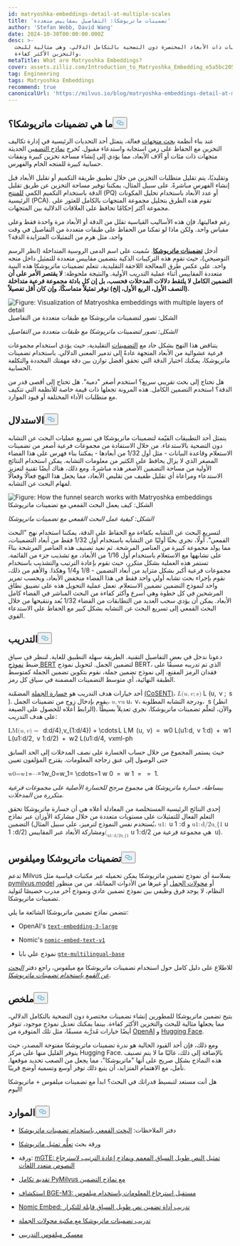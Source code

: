 ```yaml
---
id: matryoshka-embeddings-detail-at-multiple-scales
title: 'تضمينات ماتريوشكا: التفاصيل بمقاييس متعددة'
author: 'Stefan Webb, David Wang'
date: 2024-10-30T00:00:00.000Z
desc: >-
  التضمينات ذات الأبعاد المختصرة دون التضحية بالتكامل الدلالي، وهي مثالية للبحث
  والتخزين الأكثر كفاءة.
metaTitle: What are Matryoshka Embeddings?
cover: assets.zilliz.com/Introduction_to_Matryoshka_Embedding_e5a5bc2056.png
tag: Engineering
tags: Matryoshka Embeddings
recommend: true
canonicalUrl: 'https://milvus.io/blog/matryoshka-embeddings-detail-at-multiple-scales'
---
```

<h2 id="What-are-Matryoshka-Embeddings" class="common-anchor-header">ما هي تضمينات ماتريوشكا؟<button data-href="#What-are-Matryoshka-Embeddings" class="anchor-icon" translate="no">
      <svg translate="no"
        aria-hidden="true"
        focusable="false"
        height="20"
        version="1.1"
        viewBox="0 0 16 16"
        width="16"
      >
        <path
          fill="#0092E4"
          fill-rule="evenodd"
          d="M4 9h1v1H4c-1.5 0-3-1.69-3-3.5S2.55 3 4 3h4c1.45 0 3 1.69 3 3.5 0 1.41-.91 2.72-2 3.25V8.59c.58-.45 1-1.27 1-2.09C10 5.22 8.98 4 8 4H4c-.98 0-2 1.22-2 2.5S3 9 4 9zm9-3h-1v1h1c1 0 2 1.22 2 2.5S13.98 12 13 12H9c-.98 0-2-1.22-2-2.5 0-.83.42-1.64 1-2.09V6.25c-1.09.53-2 1.84-2 3.25C6 11.31 7.55 13 9 13h4c1.45 0 3-1.69 3-3.5S14.5 6 13 6z"
        ></path>
      </svg>
    </button></h2><p>عند بناء أنظمة <a href="https://zilliz.com/learn/vector-similarity-search">بحث متجهات</a> فعالة، يتمثل أحد التحديات الرئيسية في إدارة تكاليف التخزين مع الحفاظ على زمن استجابة واستدعاء مقبول. تُخرج <a href="https://zilliz.com/blog/choosing-the-right-embedding-model-for-your-data">نماذج التضمين</a> الحديثة متجهات ذات مئات أو آلاف الأبعاد، مما يؤدي إلى إنشاء مساحة تخزين كبيرة ونفقات حسابية كبيرة للمتجه الخام والفهرس.</p>
<p>وتقليديًا، يتم تقليل متطلبات التخزين من خلال تطبيق طريقة التكميم أو تقليل الأبعاد قبل إنشاء الفهرس مباشرةً. على سبيل المثال، يمكننا توفير مساحة التخزين عن طريق تقليل الدقة باستخدام التكميم الكمي <a href="https://zilliz.com/learn/scalar-quantization-and-product-quantization">للمنتج</a> (PQ) أو عدد الأبعاد باستخدام تحليل المكونات الرئيسية (PCA). تقوم هذه الطرق بتحليل مجموعة المتجهات بالكامل للعثور على مجموعة أكثر إحكامًا تحافظ على العلاقات الدلالية بين المتجهات.</p>
<p>رغم فعاليتها، فإن هذه الأساليب القياسية تقلل من الدقة أو الأبعاد مرة واحدة فقط وعلى مقياس واحد. ولكن ماذا لو تمكنا من الحفاظ على طبقات متعددة من التفاصيل في وقت واحد، مثل هرم من التمثيلات المتزايدة الدقة؟</p>
<p>أدخل <a href="https://arxiv.org/abs/2205.13147"><strong>تضمينات ماتريوشكا</strong></a>. سُميت على اسم الدمى الروسية المتداخلة (انظر الرسم التوضيحي)، حيث تقوم هذه التركيبات الذكية بتضمين مقاييس متعددة للتمثيل داخل متجه واحد. على عكس طرق المعالجة اللاحقة التقليدية، تتعلم تضمينات ماتريوشكا هذه البنية متعددة المقاييس أثناء عملية التدريب الأولية. والنتيجة ملحوظة: <strong>لا يقتصر الأمر على أن التضمين الكامل لا يلتقط دلالات المدخلات فحسب، بل إن كل بادئة مجموعة فرعية متداخلة (النصف الأول، الربع الأول، إلخ) توفر تمثيلاً متماسكًا، وإن كان أقل تفصيلاً.</strong></p>
<p>
 <span class="img-wrapper">
   <img translate="no" src="https://assets.zilliz.com/Visualization_of_Matryoshka_embeddings_with_multiple_layers_of_detail_274f2c7aba.png" alt="Figure: Visualization of Matryoshka embeddings with multiple layers of detail" class="doc-image" id="figure:-visualization-of-matryoshka-embeddings-with-multiple-layers-of-detail" />
   <span>الشكل: تصور لتضمينات ماتريوشكا مع طبقات متعددة من التفاصيل</span> </span></p>
<p><em>الشكل: تصور لتضمينات ماتريوشكا مع طبقات متعددة من التفاصيل</em></p>
<p>يتناقض هذا النهج بشكل حاد مع <a href="https://zilliz.com/glossary/vector-embeddings">التضمينات</a> التقليدية، حيث يؤدي استخدام مجموعات فرعية عشوائية من الأبعاد المتجهة عادةً إلى تدمير المعنى الدلالي. باستخدام تضمينات ماتريوشكا، يمكنك اختيار الدقة التي تحقق أفضل توازن بين دقة مهمتك المحددة والتكلفة الحسابية.</p>
<p>هل تحتاج إلى بحث تقريبي سريع؟ استخدم أصغر "دمية". هل تحتاج إلى أقصى قدر من الدقة؟ استخدم التضمين الكامل. هذه المرونة تجعلها ذات قيمة خاصة للأنظمة التي تتكيف مع متطلبات الأداء المختلفة أو قيود الموارد.</p>
<h2 id="Inference" class="common-anchor-header">الاستدلال<button data-href="#Inference" class="anchor-icon" translate="no">
      <svg translate="no"
        aria-hidden="true"
        focusable="false"
        height="20"
        version="1.1"
        viewBox="0 0 16 16"
        width="16"
      >
        <path
          fill="#0092E4"
          fill-rule="evenodd"
          d="M4 9h1v1H4c-1.5 0-3-1.69-3-3.5S2.55 3 4 3h4c1.45 0 3 1.69 3 3.5 0 1.41-.91 2.72-2 3.25V8.59c.58-.45 1-1.27 1-2.09C10 5.22 8.98 4 8 4H4c-.98 0-2 1.22-2 2.5S3 9 4 9zm9-3h-1v1h1c1 0 2 1.22 2 2.5S13.98 12 13 12H9c-.98 0-2-1.22-2-2.5 0-.83.42-1.64 1-2.09V6.25c-1.09.53-2 1.84-2 3.25C6 11.31 7.55 13 9 13h4c1.45 0 3-1.69 3-3.5S14.5 6 13 6z"
        ></path>
      </svg>
    </button></h2><p>يتمثل أحد التطبيقات القيّمة لتضمينات ماتريوشكا في تسريع عمليات البحث عن التشابه دون التضحية بالاستدعاء. من خلال الاستفادة من مجموعات فرعية أصغر من تضمينات الاستعلام وقاعدة البيانات - مثل أول 1/32 من أبعادها - يمكننا بناء فهرس على هذا الفضاء المصغر الذي لا يزال يحافظ على الكثير من معلومات التشابه. يمكن استخدام النتائج الأولية من مساحة التضمين الأصغر هذه مباشرةً. ومع ذلك، هناك أيضًا تقنية لتعزيز الاستدعاء ومراعاة أي تقليل طفيف من تقليص الأبعاد، مما يجعل هذا النهج فعالًا وفعالًا لمهام البحث عن التشابه.</p>
<p>
 <span class="img-wrapper">
   <img translate="no" src="https://assets.zilliz.com/How_the_funnel_search_works_with_Matryoshka_embeddings_8fa05a2fe7.png" alt="Figure: How the funnel search works with Matryoshka embeddings" class="doc-image" id="figure:-how-the-funnel-search-works-with-matryoshka-embeddings" />
   <span>الشكل: كيف يعمل البحث القمعي مع تضمينات ماتريوشكا</span> </span></p>
<p><em>الشكل: كيفية عمل البحث القمعي مع تضمينات ماتريوشكا</em></p>
<p>لتسريع البحث عن التشابه بكفاءة مع الحفاظ على الدقة، يمكننا استخدام نهج "البحث القمعي". أولًا، نجري بحثًا أوليًا عن التشابه باستخدام أول 1/32 فقط من أبعاد التضمينات، مما يولد مجموعة كبيرة من العناصر المرشحة. ثم نعيد تصنيف هذه العناصر المرشحة بناءً على تشابهها مع الاستعلام باستخدام أول 1/16 من الأبعاد، مع تشذيب جزء من القائمة. تستمر هذه العملية بشكل متكرر، حيث نقوم بإعادة الترتيب والتشذيب باستخدام مجموعات فرعية أكبر بشكل متزايد من أبعاد التضمين - 1/8 و1/4 وهكذا. والأهم من ذلك، نقوم بإجراء بحث تشابه أولي واحد فقط في هذا الفضاء منخفض الأبعاد، ويحسب تمرير واحد لنموذج التضمين تضمين الاستعلام. تعمل عملية التحويل هذه على تضييق نطاق المرشحين في كل خطوة وهي أسرع وأكثر كفاءة من البحث المباشر في الفضاء كامل الأبعاد. يمكن أن يؤدي سحب العديد من التطابقات من الفضاء 1/32 بُعد وتنقيحها من خلال البحث القمعي إلى تسريع البحث عن التشابه بشكل كبير مع الحفاظ على الاستدعاء القوي.</p>
<h2 id="Training" class="common-anchor-header">التدريب<button data-href="#Training" class="anchor-icon" translate="no">
      <svg translate="no"
        aria-hidden="true"
        focusable="false"
        height="20"
        version="1.1"
        viewBox="0 0 16 16"
        width="16"
      >
        <path
          fill="#0092E4"
          fill-rule="evenodd"
          d="M4 9h1v1H4c-1.5 0-3-1.69-3-3.5S2.55 3 4 3h4c1.45 0 3 1.69 3 3.5 0 1.41-.91 2.72-2 3.25V8.59c.58-.45 1-1.27 1-2.09C10 5.22 8.98 4 8 4H4c-.98 0-2 1.22-2 2.5S3 9 4 9zm9-3h-1v1h1c1 0 2 1.22 2 2.5S13.98 12 13 12H9c-.98 0-2-1.22-2-2.5 0-.83.42-1.64 1-2.09V6.25c-1.09.53-2 1.84-2 3.25C6 11.31 7.55 13 9 13h4c1.45 0 3-1.69 3-3.5S14.5 6 13 6z"
        ></path>
      </svg>
    </button></h2><p>دعونا ندخل في بعض التفاصيل التقنية. الطريقة سهلة التطبيق للغاية. لننظر في سياق ضبط <a href="https://zilliz.com/learn/what-is-bert">نموذج BERT</a> لتضمين الجمل. لتحويل نموذج BERT، الذي تم تدريبه مسبقًا على فقدان الرمز المقنع، إلى نموذج تضمين جملة، نقوم بتكوين تضمين الجملة كمتوسط الطبقة النهائية، أي متوسط التضمينات المضمنة في سياق كل رمز.</p>
<p>أحد خيارات هدف التدريب هو <a href="https://sbert.net/docs/package_reference/sentence_transformer/losses.html#cosentloss">خسارة الجملة</a> المضمّنة <a href="https://sbert.net/docs/package_reference/sentence_transformer/losses.html#cosentloss">(CoSENT)</a>، <span class="katex"><span class="katex-mathml"><math xmlns="http://www.w3.org/1998/Math/MathML"><semantics><mrow><mi>L</mi><mo stretchy="false">(</mo><mi>u</mi><mo separator="true">,</mo><mi>v</mi><mo separator="true">;</mo><mi>s</mi><mo stretchy="false">)</mo></mrow><annotation encoding="application/x-tex">L(u, v; s) L(u, v; s)</annotation></semantics></math></span><span class="katex-html" aria-hidden="true"><span class="base"><span class="strut" style="height:1em;vertical-align:-0.25em;"></span></span></span></span> L <span class="katex"><span class="katex-html" aria-hidden="true"><span class="base"><span class="mopen">(</span><span class="mord mathnormal">u</span><span class="mpunct">,</span><span class="mspace" style="margin-right:0.1667em;"></span></span></span></span> v <span class="katex"><span class="katex-html" aria-hidden="true"><span class="base"><span class="mpunct">;</span><span class="mspace" style="margin-right:0.1667em;"></span></span></span></span> s <span class="katex"><span class="katex-html" aria-hidden="true"><span class="base"><span class="mclose">)</span></span></span></span>. يقوم بإدخال زوج من تضمينات الجمل، <span class="katex"><span class="katex-mathml"><math xmlns="http://www.w3.org/1998/Math/MathML"><semantics><mrow><mi>u</mi><mo separator="true">,</mo><mi>vu</mi></mrow><annotation encoding="application/x-tex">,v</annotation></semantics></math></span><span class="katex-html" aria-hidden="true"><span class="base"><span class="strut" style="height:0.625em;vertical-align:-0.1944em;"></span><span class="mpunct"> u،</span><span class="mspace" style="margin-right:0.1667em;"></span></span></span></span> v، ودرجة التشابه المطلوبة، <span class="katex"><span class="katex-mathml"><math xmlns="http://www.w3.org/1998/Math/MathML"><semantics><annotation encoding="application/x-tex">ss</annotation></semantics></math></span><span class="katex-html" aria-hidden="true"><span class="base"><span class="strut" style="height:0.4306em;"></span></span></span></span> s (انظر الرابط أعلاه للحصول على الصيغة). والآن، لتعلّم تضمينات ماتريوشكا، نجري تعديلاً بسيطًا على هدف التدريب:</p>
<p><span class="katex"><span class="katex-mathml"><math xmlns="http://www.w3.org/1998/Math/MathML"><semantics><mrow><msub><mi>LM</mi></msub><mo stretchy="false">(</mo><mi>u</mi><mo separator="true">,</mo><mi>v</mi><mo stretchy="false">)</mo><mo>=</mo></mrow><annotation encoding="application/x-tex">w0L</annotation><mrow><mo stretchy="false">(</mo><msub><mrow><mn>u1</mn><mo>:</mo></mrow></msub></mrow><annotation encoding="application/x-tex">d</annotation><mrow><mo separator="true">,</mo><msub><mrow><mn>v1</mn></mrow></msub><msub><mrow><mo>:</mo></mrow></msub><msub><mrow><mi>d</mi></mrow></msub><mo stretchy="false">)</mo><mi>+w1L</mi><mo stretchy="false">(</mo><msub><mrow><mn>u1</mn><mo>:</mo><mn>d/2</mn></mrow></msub><mo separator="true">,</mo><msub><mrow><mn>v1</mn><mo>:</mo><mn>d/2</mn></mrow></msub><mo stretchy="false">)</mo><mi>+w2L</mi><mo stretchy="false">(</mo><msub><mrow><mn>u1</mn><mo>:</mo><mn>d/4</mn></mrow></msub><mo separator="true">,</mo><msub><mrow><mn>v1</mn><mo>:</mo><mn>d/4</mn></mrow></msub><mo stretchy="false">)</mo><mo>+⋯L_M</mo></mrow><annotation encoding="application/x-tex">(u, v) = w_0L(u_1:d}, v_{1:d}) + w_1L(u{1:d/2}, v{1:</annotation></semantics></math></span></span><span class="pstrut" style="height:2.7em;"></span><span class="vlist-r"><span class="vlist" style="height:0.3552em;"><span></span></span></span><span class="mspace" style="margin-right:0.2222em;"></span><span class="mspace" style="margin-right:0.2222em;"></span><span class="strut" style="height:0.313em;"></span>d<span class="katex"><span class="katex-mathml"><math xmlns="http://www.w3.org/1998/Math/MathML"><semantics><annotation encoding="application/x-tex">/2}) + w_2L(u_{1</annotation></semantics></math></span><span class="katex-html" aria-hidden="true"><span class="base"><span class="mord"><span class="mord mathnormal">:d/4</span><span class="msupsub"><span class="vlist-t vlist-t2"><span class="vlist-r"><span class="vlist-s">}</span></span></span></span><span class="mord mathnormal">,</span><span class="msupsub"><span class="vlist-t vlist-t2"><span class="vlist-r"><span class="vlist" style="height:0.3283em;"><span style="top:-2.55em;margin-left:0em;margin-right:0.05em;"><span class="sizing reset-size6 size3 mtight"><span class="mord mathnormal mtight" style="margin-right:0.10903em;">v_{1:d/4}) + \cdots</span></span></span></span></span></span></span></span><span class="strut" style="height:1em;vertical-align:-0.25em;"></span><span class="mord"><span class="msupsub"><span class="vlist-t vlist-t2"><span class="vlist-r"><span class="vlist" style="height:0.3283em;"><span style="top:-2.55em;margin-left:0em;margin-right:0.05em;"><span class="sizing reset-size6 size3 mtight"><span class="mord mathnormal mtight" style="margin-right:0.10903em;">L L</span></span><span class="pstrut" style="height:2.7em;"></span><span class="sizing reset-size6 size3 mtight"><span class="mord mathnormal mtight" style="margin-right:0.10903em;">M</span></span></span></span></span></span></span></span></span></span></span><span class="vlist-r"><span class="vlist" style="height:0.15em;"><span></span></span></span><span class="mopen"> </span><span class="katex"><span class="katex-html" aria-hidden="true"><span class="base"><span class="mord mathnormal">(u</span><span class="mpunct">,</span><span class="mspace" style="margin-right:0.1667em;"></span></span></span> v<span class="katex-html" aria-hidden="true"><span class="base"><span class="mclose">)</span><span class="mspace" style="margin-right:0.2778em;"></span></span></span> =<span class="katex-html" aria-hidden="true"><span class="base"><span class="mspace" style="margin-right:0.2778em;"></span></span><span class="base"><span class="strut" style="height:1em;vertical-align:-0.25em;"></span> </span></span> w<span class="katex-html" aria-hidden="true"><span class="base"><span class="mord"><span class="msupsub"><span class="vlist-t vlist-t2"><span class="vlist-r"><span class="vlist" style="height:0.3011em;"><span style="top:-2.55em;margin-left:-0.0269em;margin-right:0.05em;"><span class="pstrut" style="height:2.7em;"></span></span></span><span class="vlist-s">0</span></span><span class="vlist-r"><span class="vlist" style="height:0.15em;"><span></span></span></span></span></span></span></span></span> L<span class="katex-html" aria-hidden="true"><span class="base"><span class="mopen">(</span><span class="mord"><span class="mord mathnormal">u</span></span></span></span></span><span class="pstrut" style="height:2.7em;"></span><span class="katex">1<span class="katex-html" aria-hidden="true"><span class="base"><span class="mord"><span class="msupsub"><span class="vlist-t vlist-t2"><span class="vlist-r"><span class="vlist" style="height:0.3361em;"><span style="top:-2.55em;margin-left:0em;margin-right:0.05em;"><span class="sizing reset-size6 size3 mtight"><span class="mord mtight"><span class="mrel mtight">:</span></span></span></span></span><span class="vlist-s">d</span></span></span></span></span></span></span></span><span class="vlist-r"><span class="vlist" style="height:0.15em;"><span></span></span></span><span class="katex">,<span class="katex-html" aria-hidden="true"><span class="base"><span class="mspace" style="margin-right:0.1667em;"></span></span></span> v<span class="katex-html" aria-hidden="true"><span class="base"><span class="mord"><span class="msupsub"><span class="vlist-t vlist-t2"><span class="vlist-r"><span class="vlist" style="height:0.3361em;"><span style="top:-2.55em;margin-left:-0.0359em;margin-right:0.05em;"><span class="pstrut" style="height:2.7em;"></span></span></span></span></span></span></span></span></span> 1<span class="katex-html" aria-hidden="true"><span class="base"><span class="mord"><span class="msupsub"><span class="vlist-t vlist-t2"><span class="vlist-r"><span class="vlist" style="height:0.3361em;"><span style="top:-2.55em;margin-left:-0.0359em;margin-right:0.05em;"><span class="sizing reset-size6 size3 mtight"><span class="mord mtight"><span class="mrel mtight">:</span></span></span></span></span><span class="vlist-s">d</span></span></span></span></span></span></span></span><span class="vlist-r"><span class="vlist" style="height:0.15em;"><span></span></span></span><span class="katex">)<span class="katex-html" aria-hidden="true"><span class="base"><span class="mspace" style="margin-right:0.2222em;"></span></span></span> +<span class="katex-html" aria-hidden="true"><span class="base"><span class="mspace" style="margin-right:0.2222em;"></span></span><span class="base"><span class="strut" style="height:1.1052em;vertical-align:-0.3552em;"></span> </span></span> w<span class="katex-html" aria-hidden="true"><span class="base"><span class="mord"><span class="msupsub"><span class="vlist-t vlist-t2"><span class="vlist-r"><span class="vlist" style="height:0.3011em;"><span style="top:-2.55em;margin-left:-0.0269em;margin-right:0.05em;"><span class="pstrut" style="height:2.7em;"></span></span></span><span class="vlist-s">1</span></span><span class="vlist-r"><span class="vlist" style="height:0.15em;"><span></span></span></span></span></span></span></span></span> L<span class="katex-html" aria-hidden="true"><span class="base"><span class="mopen">(</span><span class="mord"><span class="mord mathnormal">u</span></span></span></span></span><span class="pstrut" style="height:2.7em;"></span><span class="katex">1<span class="katex-html" aria-hidden="true"><span class="base"><span class="mord"><span class="msupsub"><span class="vlist-t vlist-t2"><span class="vlist-r"><span class="vlist" style="height:0.3448em;"><span style="top:-2.5198em;margin-left:0em;margin-right:0.05em;"><span class="sizing reset-size6 size3 mtight"><span class="mord mtight"><span class="mrel mtight">:</span></span></span></span></span><span class="vlist-s">d/2</span></span></span></span></span></span></span></span><span class="vlist-r"><span class="vlist" style="height:0.3552em;"><span></span></span></span><span class="katex">,<span class="katex-html" aria-hidden="true"><span class="base"><span class="mspace" style="margin-right:0.1667em;"></span></span></span> v<span class="katex-html" aria-hidden="true"><span class="base"><span class="mord"><span class="msupsub"><span class="vlist-t vlist-t2"><span class="vlist-r"><span class="vlist" style="height:0.3448em;"><span style="top:-2.5198em;margin-left:-0.0359em;margin-right:0.05em;"><span class="pstrut" style="height:2.7em;"></span></span></span></span></span></span></span></span></span> 1<span class="katex-html" aria-hidden="true"><span class="base"><span class="mord"><span class="msupsub"><span class="vlist-t vlist-t2"><span class="vlist-r"><span class="vlist" style="height:0.3448em;"><span style="top:-2.5198em;margin-left:-0.0359em;margin-right:0.05em;"><span class="sizing reset-size6 size3 mtight"><span class="mord mtight"><span class="mrel mtight">:</span></span></span></span></span><span class="vlist-s">d/2</span></span></span></span></span></span></span></span><span class="vlist-r"><span class="vlist" style="height:0.3552em;"><span></span></span></span><span class="katex">)<span class="katex-html" aria-hidden="true"><span class="base"><span class="mspace" style="margin-right:0.2222em;"></span></span></span> +<span class="katex-html" aria-hidden="true"><span class="base"><span class="mspace" style="margin-right:0.2222em;"></span></span><span class="base"><span class="strut" style="height:1.1052em;vertical-align:-0.3552em;"></span> </span></span> w<span class="katex-html" aria-hidden="true"><span class="base"><span class="mord"><span class="msupsub"><span class="vlist-t vlist-t2"><span class="vlist-r"><span class="vlist" style="height:0.3011em;"><span style="top:-2.55em;margin-left:-0.0269em;margin-right:0.05em;"><span class="pstrut" style="height:2.7em;"></span></span></span><span class="vlist-s">2</span></span><span class="vlist-r"><span class="vlist" style="height:0.15em;"><span></span></span></span></span></span></span></span></span> L<span class="katex-html" aria-hidden="true"><span class="base"><span class="mopen">(</span><span class="mord"><span class="mord mathnormal">u</span></span></span></span></span><span class="pstrut" style="height:2.7em;"></span><span class="katex">1<span class="katex-html" aria-hidden="true"><span class="base"><span class="mord"><span class="msupsub"><span class="vlist-t vlist-t2"><span class="vlist-r"><span class="vlist" style="height:0.3448em;"><span style="top:-2.5198em;margin-left:0em;margin-right:0.05em;"><span class="sizing reset-size6 size3 mtight"><span class="mord mtight"><span class="mrel mtight">:</span></span></span></span></span><span class="vlist-s">d/4</span></span></span></span></span></span></span></span><span class="vlist-r"><span class="vlist" style="height:0.3552em;"><span></span></span></span><span class="katex">,<span class="katex-html" aria-hidden="true"><span class="base"><span class="mspace" style="margin-right:0.1667em;"></span></span></span> v<span class="katex-html" aria-hidden="true"><span class="base"><span class="minner">xml-ph</span></span></span></span></p>
<p>حيث يستمر المجموع من خلال حساب الخسارة على نصف المدخلات إلى الحد السابق حتى الوصول إلى عنق زجاجة المعلومات. يقترح المؤلفون تعيين</p>
<p><span class="katex"><span class="katex-mathml"><math xmlns="http://www.w3.org/1998/Math/MathML"><semantics><mrow><msub><mi>w0=w1</mi></msub></mrow></semantics></math></span><span class="katex-html" aria-hidden="true"><span class="base"><span class="mord"><span class="msupsub"><span class="vlist-t vlist-t2"><span class="vlist-r"><span class="vlist-s">=</span></span></span></span></span></span></span><span class="katex-mathml"><math xmlns="http://www.w3.org/1998/Math/MathML"><semantics><mrow><msub><mi>⋯</mi></msub></mrow></semantics></math></span><span class="katex-html" aria-hidden="true"><span class="base"><span class="mrel">=1w_0=w_1= \cdots=1</span><span class="strut" style="height:0.5806em;vertical-align:-0.15em;"></span><span class="mrel"> w</span></span></span></span><span class="pstrut" style="height:2.7em;"></span><span class="mrel"></span><span class="katex"><span class="katex-html" aria-hidden="true"><span class="base"><span class="mrel"> 0 </span></span></span></span><span class="vlist-r"><span class="vlist" style="height:0.15em;"><span></span></span></span><span class="mrel"> </span> <span class="katex"><span class="katex-html" aria-hidden="true"><span class="base"><span class="mspace" style="margin-right:0.2778em;"></span>  =</span></span></span><span class="katex"><span class="katex-html" aria-hidden="true"><span class="base"><span class="mspace" style="margin-right:0.2778em;"></span></span><span class="base"><span class="strut" style="height:0.5806em;vertical-align:-0.15em;"></span><span class="mord"><span class="mord mathnormal" style="margin-right:0.02691em;"> </span></span></span></span></span> w <span class="katex"><span class="katex-html" aria-hidden="true"><span class="base"><span class="mord"><span class="msupsub"><span class="vlist-t vlist-t2"><span class="vlist-r"><span class="vlist" style="height:0.3011em;"><span style="top:-2.55em;margin-left:-0.0269em;margin-right:0.05em;"><span class="pstrut" style="height:2.7em;"></span><span class="sizing reset-size6 size3 mtight"><span class="mord mtight"> </span></span></span></span><span class="vlist-s">1</span></span><span class="vlist-r"><span class="vlist" style="height:0.15em;"><span></span></span></span></span></span></span><span class="mspace" style="margin-right:0.2778em;"></span><span class="mrel"> </span></span></span></span> =<span class="katex"><span class="katex-html" aria-hidden="true"><span class="base"><span class="mspace" style="margin-right:0.2778em;"></span></span><span class="base"><span class="strut" style="height:0.3669em;"></span>  </span></span></span><span class="katex"><span class="katex-html" aria-hidden="true"><span class="base"><span class="mspace" style="margin-right:0.2778em;"></span><span class="mrel"> </span></span></span></span>=<span class="katex"><span class="katex-html" aria-hidden="true"><span class="base"><span class="mspace" style="margin-right:0.2778em;"></span></span><span class="base"><span class="strut" style="height:0.6444em;"></span> 1.</span></span></span></p>
<p><em>ببساطة، خسارة ماتريوشكا هي مجموع مرجح للخسارة الأصلية على مجموعات فرعية متكررة من المدخلات.</em></p>
<p>إحدى النتائج الرئيسية المستخلصة من المعادلة أعلاه هي أن خسارة ماتريوشكا تحقق التعلم الفعال للتمثيلات على مستويات متعددة من خلال مشاركة الأوزان عبر نماذج التضمين (يُستخدم نفس النموذج لترميز، على سبيل المثال، <span class="katex"><span class="katex-mathml"><math xmlns="http://www.w3.org/1998/Math/MathML"><semantics><mrow><msub><mrow><mn>u1</mn><mo>:</mo></mrow></msub></mrow><annotation encoding="application/x-tex">du_{1:d:d}</annotation></semantics></math></span><span class="katex-html" aria-hidden="true"><span class="base"><span class="strut" style="height:0.5806em;vertical-align:-0.15em;"></span></span></span></span> u <span class="katex"><span class="katex-html" aria-hidden="true"><span class="base"><span class="mord"><span class="msupsub"><span class="vlist-t vlist-t2"><span class="vlist-r"><span class="vlist" style="height:0.3361em;"><span style="top:-2.55em;margin-left:0em;margin-right:0.05em;"><span class="pstrut" style="height:2.7em;"></span> 1</span></span></span></span></span></span></span></span></span> <span class="katex"><span class="katex-html" aria-hidden="true"><span class="base"><span class="mord"><span class="msupsub"><span class="vlist-t vlist-t2"><span class="vlist-r"><span class="vlist" style="height:0.3361em;"><span style="top:-2.55em;margin-left:0em;margin-right:0.05em;"><span class="sizing reset-size6 size3 mtight"><span class="mord mtight"><span class="mrel mtight">:</span></span></span></span></span></span></span></span></span></span></span></span><span class="katex"><span class="katex-html" aria-hidden="true"><span class="base"><span class="mord"><span class="msupsub"><span class="vlist-t vlist-t2"><span class="vlist-r"><span class="vlist" style="height:0.3448em;"><span style="top:-2.5198em;margin-left:0em;margin-right:0.05em;"><span class="sizing reset-size6 size3 mtight"><span class="mord mtight"><span class="mord mathnormal mtight">d</span></span></span></span></span></span></span></span></span></span></span></span> <span class="katex"><span class="katex-html" aria-hidden="true"><span class="base"><span class="mord"><span class="msupsub"><span class="vlist-t vlist-t2"><span class="vlist-r"><span class="vlist" style="height:0.15em;"><span></span></span></span></span></span></span></span></span></span> و <span class="katex"><span class="katex-mathml"><math xmlns="http://www.w3.org/1998/Math/MathML"><semantics><mrow><msub><mrow><mn>u1</mn><mo>:</mo><mn>d/2u_{1</mn></mrow></msub></mrow><annotation encoding="application/x-tex">:d/2}</annotation></semantics></math></span><span class="katex-html" aria-hidden="true"><span class="base"><span class="strut" style="height:0.7858em;vertical-align:-0.3552em;"></span></span></span></span> u <span class="katex"><span class="katex-html" aria-hidden="true"><span class="base"><span class="mord"><span class="msupsub"><span class="vlist-t vlist-t2"><span class="vlist-r"><span class="vlist" style="height:0.3448em;"><span style="top:-2.5198em;margin-left:0em;margin-right:0.05em;"><span class="pstrut" style="height:2.7em;"></span> 1</span></span></span></span></span></span></span></span></span> <span class="katex"><span class="katex-html" aria-hidden="true"><span class="base"><span class="mord"><span class="msupsub"><span class="vlist-t vlist-t2"><span class="vlist-r"><span class="vlist" style="height:0.3448em;"><span style="top:-2.5198em;margin-left:0em;margin-right:0.05em;"><span class="sizing reset-size6 size3 mtight"><span class="mord mtight"><span class="mrel mtight">:</span></span></span></span></span><span class="vlist-s">d/2</span></span><span class="vlist-r"><span class="vlist" style="height:0.3552em;"><span></span></span></span></span></span></span></span></span></span>) ومشاركة الأبعاد عبر المقاييس<span class="katex"><span class="katex-mathml"><math xmlns="http://www.w3.org/1998/Math/MathML"><semantics><mrow><msub><mi>(</mi><mrow><mn>u1</mn><mo>:</mo><mn>d/2u_{1</mn></mrow></msub></mrow><annotation encoding="application/x-tex">:d/2}</annotation></semantics></math></span><span class="katex-html" aria-hidden="true"><span class="base"><span class="strut" style="height:0.7858em;vertical-align:-0.3552em;"></span></span></span></span> u<span class="katex"><span class="katex-html" aria-hidden="true"><span class="base"><span class="mord"><span class="msupsub"><span class="vlist-t vlist-t2"><span class="vlist-r"><span class="vlist" style="height:0.3448em;"><span style="top:-2.5198em;margin-left:0em;margin-right:0.05em;"><span class="pstrut" style="height:2.7em;"></span> 1</span></span></span></span></span></span></span></span></span><span class="katex"><span class="katex-html" aria-hidden="true"><span class="base"><span class="mord"><span class="msupsub"><span class="vlist-t vlist-t2"><span class="vlist-r"><span class="vlist" style="height:0.3448em;"><span style="top:-2.5198em;margin-left:0em;margin-right:0.05em;"><span class="sizing reset-size6 size3 mtight"><span class="mord mtight"><span class="mrel mtight">:</span></span></span></span></span><span class="vlist-s">d/2</span></span><span class="vlist-r"><span class="vlist" style="height:0.3552em;"><span></span></span></span></span></span></span></span></span></span> هي مجموعة فرعية من <span class="katex"><span class="katex-mathml"><math xmlns="http://www.w3.org/1998/Math/MathML"><semantics><annotation encoding="application/x-tex">uu</annotation></semantics></math></span><span class="katex-html" aria-hidden="true"><span class="base"><span class="strut" style="height:0.4306em;"></span></span></span></span> u).</p>
<h2 id="Matryoshka-Embeddings-and-Milvus" class="common-anchor-header">تضمينات ماتريوشكا وميلفوس<button data-href="#Matryoshka-Embeddings-and-Milvus" class="anchor-icon" translate="no">
      <svg translate="no"
        aria-hidden="true"
        focusable="false"
        height="20"
        version="1.1"
        viewBox="0 0 16 16"
        width="16"
      >
        <path
          fill="#0092E4"
          fill-rule="evenodd"
          d="M4 9h1v1H4c-1.5 0-3-1.69-3-3.5S2.55 3 4 3h4c1.45 0 3 1.69 3 3.5 0 1.41-.91 2.72-2 3.25V8.59c.58-.45 1-1.27 1-2.09C10 5.22 8.98 4 8 4H4c-.98 0-2 1.22-2 2.5S3 9 4 9zm9-3h-1v1h1c1 0 2 1.22 2 2.5S13.98 12 13 12H9c-.98 0-2-1.22-2-2.5 0-.83.42-1.64 1-2.09V6.25c-1.09.53-2 1.84-2 3.25C6 11.31 7.55 13 9 13h4c1.45 0 3-1.69 3-3.5S14.5 6 13 6z"
        ></path>
      </svg>
    </button></h2><p>تدعم Milvus بسلاسة أي نموذج تضمين ماتريوشكا يمكن تحميله عبر مكتبات قياسية مثل <a href="https://milvus.io/docs/embeddings.md">pymilvus.model</a> أو <a href="https://milvus.io/docs/integrate_with_sentencetransformers.md">محولات الجمل</a> أو غيرها من الأدوات المماثلة. من من منظور النظام، لا يوجد فرق وظيفي بين نموذج تضمين عادي ونموذج آخر مدرب خصيصًا لتوليد تضمينات ماتريوشكا.</p>
<p>تتضمن نماذج تضمين ماتريوشكا الشائعة ما يلي:</p>
<ul>
<li><p>OpenAI's <a href="https://zilliz.com/ai-models/text-embedding-3-large"><code translate="no">text-embedding-3-large</code></a></p></li>
<li><p>Nomic's <a href="https://huggingface.co/nomic-ai/nomic-embed-text-v1"><code translate="no">nomic-embed-text-v1</code></a></p></li>
<li><p>نموذج علي بابا <a href="https://huggingface.co/Alibaba-NLP/gte-multilingual-base"><code translate="no">gte-multilingual-base</code></a></p></li>
</ul>
<p>للاطلاع على دليل كامل حول استخدام تضمينات ماتريوشكا مع ميلفوس، راجع دفتر <em><a href="https://github.com/milvus-io/bootcamp/blob/master/bootcamp/tutorials/quickstart/funnel_search_with_matryoshka.ipynb">البحث عن القمع باستخدام تضمينات ماتريوشكا</a></em>.</p>
<h2 id="Summary" class="common-anchor-header">ملخص<button data-href="#Summary" class="anchor-icon" translate="no">
      <svg translate="no"
        aria-hidden="true"
        focusable="false"
        height="20"
        version="1.1"
        viewBox="0 0 16 16"
        width="16"
      >
        <path
          fill="#0092E4"
          fill-rule="evenodd"
          d="M4 9h1v1H4c-1.5 0-3-1.69-3-3.5S2.55 3 4 3h4c1.45 0 3 1.69 3 3.5 0 1.41-.91 2.72-2 3.25V8.59c.58-.45 1-1.27 1-2.09C10 5.22 8.98 4 8 4H4c-.98 0-2 1.22-2 2.5S3 9 4 9zm9-3h-1v1h1c1 0 2 1.22 2 2.5S13.98 12 13 12H9c-.98 0-2-1.22-2-2.5 0-.83.42-1.64 1-2.09V6.25c-1.09.53-2 1.84-2 3.25C6 11.31 7.55 13 9 13h4c1.45 0 3-1.69 3-3.5S14.5 6 13 6z"
        ></path>
      </svg>
    </button></h2><p>يتيح تضمين ماتريوشكا للمطورين إنشاء تضمينات مختصرة دون التضحية بالتكامل الدلالي، مما يجعلها مثالية للبحث والتخزين الأكثر كفاءة. بينما يمكنك تعديل نموذج موجود، تتوفر أيضًا خيارات مُدرَّبة مسبقًا، مثل تلك المتوفرة من <a href="https://zilliz.com/ai-models">OpenAI</a> و <a href="https://zilliz.com/ai-models">Hugging Face</a>.</p>
<p>ومع ذلك، فإن أحد القيود الحالية هو ندرة تضمينات ماتريوشكا مفتوحة المصدر، حيث يتوفر القليل منها على مركز Hugging Face. بالإضافة إلى ذلك، غالبًا ما لا يتم تصنيف هذه النماذج بشكل صريح على أنها "ماتريوشكا"، مما يجعل من الصعب تحديد موقعها. نأمل، مع الاهتمام المتزايد، أن يتبع ذلك توفر أوسع وتسمية أوضح قريبًا.</p>
<p>هل أنت مستعد لتبسيط قدراتك في البحث؟ ابدأ مع تضمينات ميلفوس + ماتريوشكا اليوم!</p>
<h2 id="Resources" class="common-anchor-header">الموارد<button data-href="#Resources" class="anchor-icon" translate="no">
      <svg translate="no"
        aria-hidden="true"
        focusable="false"
        height="20"
        version="1.1"
        viewBox="0 0 16 16"
        width="16"
      >
        <path
          fill="#0092E4"
          fill-rule="evenodd"
          d="M4 9h1v1H4c-1.5 0-3-1.69-3-3.5S2.55 3 4 3h4c1.45 0 3 1.69 3 3.5 0 1.41-.91 2.72-2 3.25V8.59c.58-.45 1-1.27 1-2.09C10 5.22 8.98 4 8 4H4c-.98 0-2 1.22-2 2.5S3 9 4 9zm9-3h-1v1h1c1 0 2 1.22 2 2.5S13.98 12 13 12H9c-.98 0-2-1.22-2-2.5 0-.83.42-1.64 1-2.09V6.25c-1.09.53-2 1.84-2 3.25C6 11.31 7.55 13 9 13h4c1.45 0 3-1.69 3-3.5S14.5 6 13 6z"
        ></path>
      </svg>
    </button></h2><ul>
<li><p>دفتر الملاحظات: <a href="https://github.com/milvus-io/bootcamp/blob/master/bootcamp/tutorials/quickstart/funnel_search_with_matryoshka.ipynb">البحث القمعي باستخدام تضمينات ماتريوشكا</a></p></li>
<li><p>ورقة بحث <a href="https://arxiv.org/abs/2205.13147">تعلُّم تمثيل ماتريوشكا</a></p></li>
<li><p>ورقة: <a href="https://arxiv.org/pdf/2407.19669">mGTE: تمثيل النص طويل السياق المعمم ونماذج إعادة الترتيب لاسترجاع النصوص متعدد اللغات</a></p></li>
<li><p><a href="https://milvus.io/blog/introducing-pymilvus-integrations-with-embedding-models.md">تقديم تكامل PyMilvus مع نماذج التضمين </a></p></li>
<li><p><a href="https://zilliz.com/learn/Exploring-BGE-M3-the-future-of-information-retrieval-with-milvus">استكشاف BGE-M3: مستقبل استرجاع المعلومات باستخدام ميلفوس </a></p></li>
<li><p><a href="https://static.nomic.ai/reports/2024_Nomic_Embed_Text_Technical_Report.pdf">Nomic Embed: تدريب أداة تضمين نص طويل السياق قابلة للتكرار</a></p></li>
<li><p><a href="https://sbert.net/examples/training/matryoshka/README.html">تدريب تضمينات ماتريوشكا مع مكتبة محولات الجملة</a></p></li>
<li><p><a href="https://milvus.io/bootcamp">معسكر ميلفوس التدريبي</a></p></li>
</ul>
